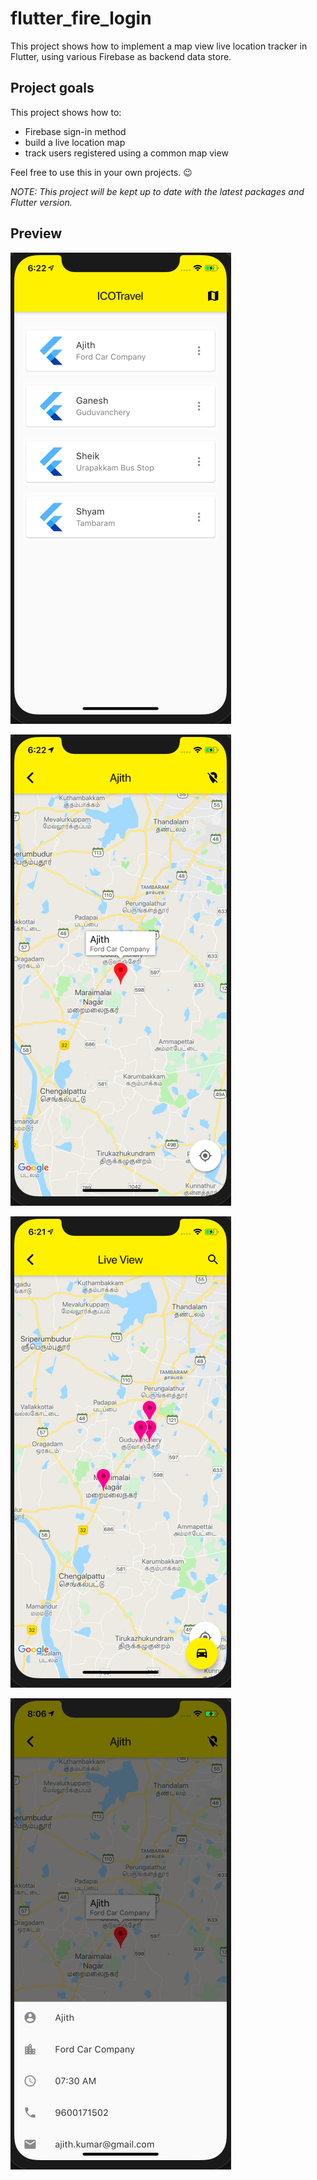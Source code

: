 # flutter_fire_login


This project shows how to implement a map view live location tracker  in Flutter, using various Firebase as backend data store.


## Project goals

This project shows how to:

- Firebase sign-in method
- build a live location map
- track users registered using a common map view

Feel free to use this in your own projects. 😉

_NOTE: This project will be kept up to date with the latest packages and Flutter version._

## Preview

![](screenshots/home.png)

![](screenshots/user_profile.png)

![](screenshots/users_view.png)

![](screenshots/profile_view.png)

